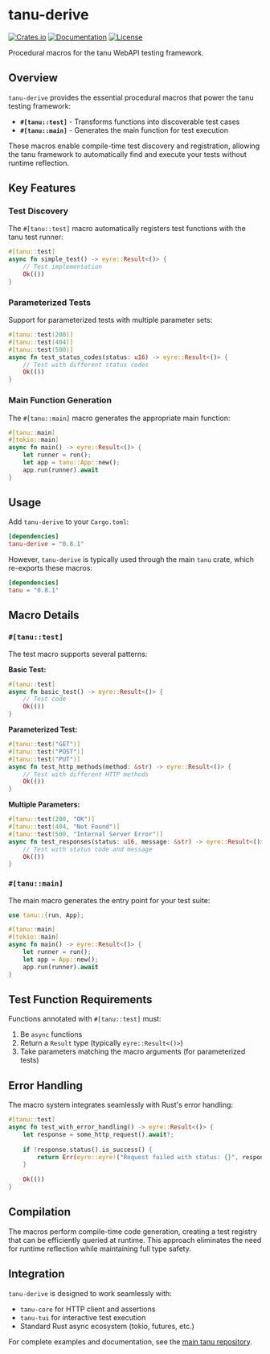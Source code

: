 # tanu-derive

[![Crates.io](https://img.shields.io/crates/v/tanu-derive)](https://crates.io/crates/tanu-derive)
[![Documentation](https://docs.rs/tanu-derive/badge.svg)](https://docs.rs/tanu-derive)
[![License](https://img.shields.io/crates/l/tanu-derive)](https://github.com/tanu-rs/tanu/blob/main/LICENSE)

Procedural macros for the tanu WebAPI testing framework.

## Overview

`tanu-derive` provides the essential procedural macros that power the tanu testing framework:

- **`#[tanu::test]`** - Transforms functions into discoverable test cases
- **`#[tanu::main]`** - Generates the main function for test execution

These macros enable compile-time test discovery and registration, allowing the tanu framework to automatically find and execute your tests without runtime reflection.

## Key Features

### Test Discovery
The `#[tanu::test]` macro automatically registers test functions with the tanu test runner:

```rust
#[tanu::test]
async fn simple_test() -> eyre::Result<()> {
    // Test implementation
    Ok(())
}
```

### Parameterized Tests
Support for parameterized tests with multiple parameter sets:

```rust
#[tanu::test(200)]
#[tanu::test(404)]
#[tanu::test(500)]
async fn test_status_codes(status: u16) -> eyre::Result<()> {
    // Test with different status codes
    Ok(())
}
```

### Main Function Generation
The `#[tanu::main]` macro generates the appropriate main function:

```rust
#[tanu::main]
#[tokio::main]
async fn main() -> eyre::Result<()> {
    let runner = run();
    let app = tanu::App::new();
    app.run(runner).await
}
```

## Usage

Add `tanu-derive` to your `Cargo.toml`:

```toml
[dependencies]
tanu-derive = "0.8.1"
```

However, `tanu-derive` is typically used through the main `tanu` crate, which re-exports these macros:

```toml
[dependencies]
tanu = "0.8.1"
```

## Macro Details

### `#[tanu::test]`

The test macro supports several patterns:

**Basic Test:**
```rust
#[tanu::test]
async fn basic_test() -> eyre::Result<()> {
    // Test code
    Ok(())
}
```

**Parameterized Test:**
```rust
#[tanu::test("GET")]
#[tanu::test("POST")]
#[tanu::test("PUT")]
async fn test_http_methods(method: &str) -> eyre::Result<()> {
    // Test with different HTTP methods
    Ok(())
}
```

**Multiple Parameters:**
```rust
#[tanu::test(200, "OK")]
#[tanu::test(404, "Not Found")]
#[tanu::test(500, "Internal Server Error")]
async fn test_responses(status: u16, message: &str) -> eyre::Result<()> {
    // Test with status code and message
    Ok(())
}
```

### `#[tanu::main]`

The main macro generates the entry point for your test suite:

```rust
use tanu::{run, App};

#[tanu::main]
#[tokio::main]
async fn main() -> eyre::Result<()> {
    let runner = run();
    let app = App::new();
    app.run(runner).await
}
```

## Test Function Requirements

Functions annotated with `#[tanu::test]` must:

1. Be `async` functions
2. Return a `Result` type (typically `eyre::Result<()>`)
3. Take parameters matching the macro arguments (for parameterized tests)

## Error Handling

The macro system integrates seamlessly with Rust's error handling:

```rust
#[tanu::test]
async fn test_with_error_handling() -> eyre::Result<()> {
    let response = some_http_request().await?;
    
    if !response.status().is_success() {
        return Err(eyre::eyre!("Request failed with status: {}", response.status()));
    }
    
    Ok(())
}
```

## Compilation

The macros perform compile-time code generation, creating a test registry that can be efficiently queried at runtime. This approach eliminates the need for runtime reflection while maintaining full type safety.

## Integration

`tanu-derive` is designed to work seamlessly with:
- `tanu-core` for HTTP client and assertions
- `tanu-tui` for interactive test execution
- Standard Rust async ecosystem (tokio, futures, etc.)

For complete examples and documentation, see the [main tanu repository](https://github.com/tanu-rs/tanu).